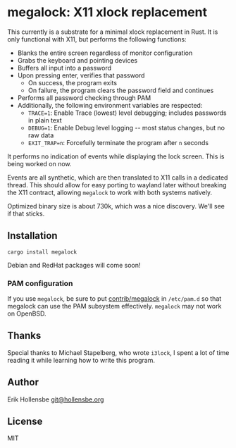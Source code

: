# megalock: X11 xlock replacement

This currently is a substrate for a minimal xlock replacement in Rust. It is only functional with X11, but performs the following functions:

- Blanks the entire screen regardless of monitor configuration
- Grabs the keyboard and pointing devices
- Buffers all input into a password
- Upon pressing enter, verifies that password
    - On success, the program exits
    - On failure, the program clears the password field and continues
- Performs all password checking through PAM
- Additionally, the following environment variables are respected:
    - `TRACE=1`: Enable Trace (lowest) level debugging; includes passwords in plain text
    - `DEBUG=1`: Enable Debug level logging -- most status changes, but no raw data
    - `EXIT_TRAP=n`: Forcefully terminate the program after `n` seconds

It performs no indication of events while displaying the lock screen. This is
being worked on now.

Events are all synthetic, which are then translated to X11 calls in a dedicated thread. This should allow for easy porting to wayland later without breaking the X11 contract, allowing `megalock` to work with both systems natively.

Optimized binary size is about 730k, which was a nice discovery. We'll see if that sticks.

## Installation

```
cargo install megalock
```

Debian and RedHat packages will come soon!

### PAM configuration

If you use `megalock`, be sure to put [contrib/megalock](contrib/megalock) in `/etc/pam.d` so that megalock can use the PAM subsystem effectively. `megalock` may not work on OpenBSD.

## Thanks

Special thanks to Michael Stapelberg, who wrote `i3lock`, I spent a lot of time reading it while learning how to write this program.

## Author

Erik Hollensbe <git@hollensbe.org>

## License

MIT
